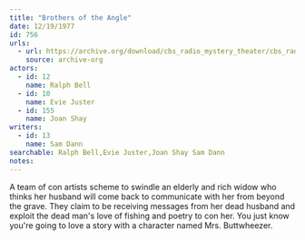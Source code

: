 ```yaml
---
title: "Brothers of the Angle"
date: 12/19/1977
id: 756
urls: 
  - url: https://archive.org/download/cbs_radio_mystery_theater/cbs_radio_mystery_theater-0751-0800.zip/cbs_radio_mystery_theater-0751-0800%2Fcbsrmt_0756_brothers_of_the_angle.mp3
    source: archive-org
actors:  
  - id: 12
    name: Ralph Bell  
  - id: 10
    name: Evie Juster  
  - id: 155
    name: Joan Shay
writers:  
  - id: 13
    name: Sam Dann
searchable: Ralph Bell,Evie Juster,Joan Shay Sam Dann
notes:  
---
```

A team of con artists scheme to swindle an elderly and rich widow who thinks her husband will come back to communicate with her from beyond the grave. They claim to be receiving messages from her dead husband and exploit the dead man's love of fishing and poetry to con her. You just know you're going to love a story with a character named Mrs. Buttwheezer.